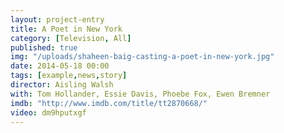 ```yaml
---
layout: project-entry
title: A Poet in New York
category: [Television, All]
published: true
img: "/uploads/shaheen-baig-casting-a-poet-in-new-york.jpg"
date: 2014-05-18 00:00
tags: [example,news,story]
director: Aisling Walsh
with: Tom Hollander, Essie Davis, Phoebe Fox, Ewen Bremner 
imdb: "http://www.imdb.com/title/tt2870668/"
video: dm9hputxgf
---
```




